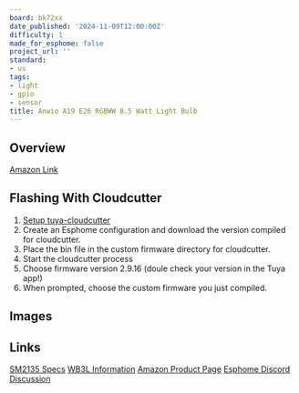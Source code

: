```yaml
---
board: bk72xx
date_published: '2024-11-09T12:00:00Z'
difficulty: 1
made_for_esphome: false
project_url: ''
standard:
- us
tags:
- light
- gpio
- sensor
title: Anwio A19 E26 RGBWW 8.5 Watt Light Bulb
---
```


## Overview

[Amazon Link](https://amzn.to/4fkdXmP)

## Flashing With Cloudcutter

1. [Setup tuya-cloudcutter](https://github.com/tuya-cloudcutter/tuya-cloudcutter)
1. Create an Esphome configuration and download the version compiled for cloudcutter.
1. Place the bin file in the custom firmware directory for cloudcutter.
1. Start the cloudcutter process
1. Choose firmware version 2.9.16 (doule check your version in the Tuya app!)
1. When prompted, choose the custom firmware you just compiled.

## Images

## Links

[SM2135 Specs](https://www.mikrocontroller.net/attachment/430042/SM2135E_zh-CN_en-US_translated.pdf)
[WB3L Information](https://docs.libretiny.eu/boards/wb3l/)
[Amazon Product Page](https://amzn.to/4fkdXmP)
[Esphome Discord Discussion](https://discord.com/channels/429907082951524364/1298333872710225952/1298333874082021476)